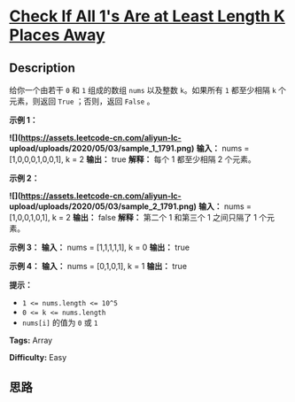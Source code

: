 # [Check If All 1's Are at Least Length K Places Away][title]

## Description

给你一个由若干 `0` 和 `1` 组成的数组 `nums` 以及整数 `k`。如果所有 `1` 都至少相隔 `k` 个元素，则返回 `True`
；否则，返回 `False` 。



**示例 1：**

**![](https://assets.leetcode-cn.com/aliyun-lc-
upload/uploads/2020/05/03/sample_1_1791.png)**
            **输入：** nums = [1,0,0,0,1,0,0,1], k = 2    **输出：** true    **解释：** 每个 1 都至少相隔 2 个元素。

**示例 2：**

**![](https://assets.leetcode-cn.com/aliyun-lc-
upload/uploads/2020/05/03/sample_2_1791.png)**
            **输入：** nums = [1,0,0,1,0,1], k = 2    **输出：** false    **解释：** 第二个 1 和第三个 1 之间只隔了 1 个元素。

**示例 3：**
            **输入：** nums = [1,1,1,1,1], k = 0    **输出：** true    

**示例 4：**
            **输入：** nums = [0,1,0,1], k = 1    **输出：** true    



**提示：**

  * `1 <= nums.length <= 10^5`
  * `0 <= k <= nums.length`
  * `nums[i]` 的值为 `0` 或 `1`


**Tags:** Array

**Difficulty:** Easy

## 思路

[title]: https://leetcode-cn.com/problems/check-if-all-1s-are-at-least-length-k-places-away
